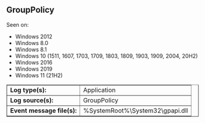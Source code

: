 ## GroupPolicy

Seen on:
* Windows 2012
* Windows 8.0
* Windows 8.1
* Windows 10 (1511, 1607, 1703, 1709, 1803, 1809, 1903, 1909, 2004, 20H2)
* Windows 2016
* Windows 2019
* Windows 11 (21H2)

<table border="1" class="docutils">
  <tbody>
    <tr>
      <td><b>Log type(s):</b></td>
      <td>Application</td>
    </tr>
    <tr>
      <td><b>Log source(s):</b></td>
      <td>GroupPolicy</td>
    </tr>
    <tr>
      <td><b>Event message file(s):</b></td>
      <td>%SystemRoot%\System32\gpapi.dll</td>
    </tr>
  </tbody>
</table>

&nbsp;

